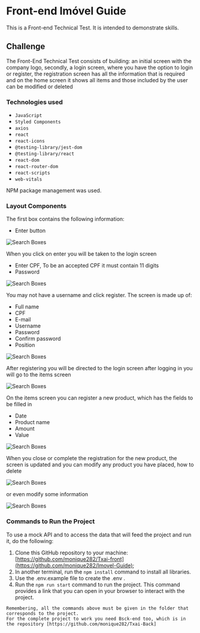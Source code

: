 # Front-end Imóvel Guide

This is a Front-end Technical Test. It is intended to demonstrate skills.

## Challenge

The Front-End Technical Test consists of building: an initial screen with the company logo, secondly, a login screen, where you have the option to login or register, the registration screen has all the information that is required and on the home screen it shows all items and those included by the user can be modified or deleted

### Technologies used

- `JavaScript`
- `Styled Components`
- `axios`
- `react`
- `react-icons`
- `@testing-library/jest-dom`
- `@testing-library/react`
- `react-dom`
- `react-router-dom`
- `react-scripts`
- `web-vitals`


NPM package management was used.

### Layout Components

The first box contains the following information:

- Enter button



![Search Boxes](https://imgur.com/CecGbCC.png)


When you click on enter you will be taken to the login screen
- Enter CPF, To be an accepted CPF it must contain 11 digits
- Password 

![Search Boxes](https://imgur.com/A64LQ6T.png)
 
You may not have a username and click register. The screen is made up of:

- Full name
- CPF
- E-mail
- Username
- Password
- Confirm password
- Position

![Search Boxes](https://imgur.com/9lA3SnK.png)


After registering you will be directed to the login screen after logging in you will go to the items screen

![Search Boxes](https://imgur.com/8s7AJ7R.png)


On the items screen you can register a new product, which has the fields to be filled in
- Date
- Product name
- Amount
- Value

![Search Boxes](https://imgur.com/4NPwOmV.png)


When you close or complete the registration for the new product, the screen is updated and you can modify any product you have placed, how to delete

![Search Boxes](https://imgur.com/OpZ1mru.png)

or even modify some information

![Search Boxes](https://imgur.com/3C0AN6j.png)

### Commands to Run the Project


To use a mock API and to access the data that will feed the project and run it, do the following:

1. Clone this GitHub repository to your machine: [https://github.com/monique282/Txai-front](https://github.com/monique282/Imovel-Guide);
2. In another terminal, run the `npm install` command to install all libraries.
5. Use the .env.example file to create the .env .
6. Run the `npm run start` command to run the project. This command provides a link that you can open in your browser to interact with the project.

```
Remembering, all the commands above must be given in the folder that corresponds to the project.
For the complete project to work you need Bsck-end too, which is in the repository [https://github.com/monique282/Txai-Back]

```
